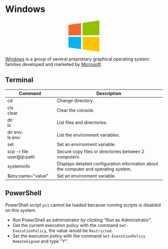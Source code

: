 # Windows

<p align="center"><img align="center" width="20%" height="20%" src="assets/windows.svg"></p>

[Windows](https://www.microsoft.com/windows/) is a group of several proprietary graphical operating system families developed and marketed by [Microsoft](https://www.microsoft.com/).

## Terminal

| Command                  | Description                                                                          |
|--------------------------|--------------------------------------------------------------------------------------|
| cd                       | Change directory.                                                                    |
| cls<br>clear             | Clear the console.                                                                   |
| dir<br>ls                | List files and directories.                                                          |
| dir env:<br>ls env:      | List the environment variables.                                                      |
| set                      | Set an environment variable.                                                         |
| scp -r file user@ip:path | Secure copy files or directories between 2 computers.                                |
| systeminfo               | Displays detailed configuration information about the computer and operating system. |
| $env:name="value"        | Set an environment variable.                                                         |

## PowerShell

PowerShell script `ps1` cannot be loaded because running scripts is disabled on this system.
* Run PowerShell as administrator by clicking "Run as Administrator".
* Get the current execution policy with the command `Get-ExecutionPolicy`, the value would be `Restricted`.
* Set the execution policy with the command `Set-ExecutionPolicy RemoteSigned` and type "Y".
